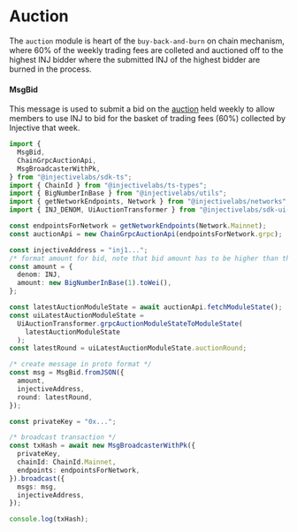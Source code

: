 # Auction

The `auction` module is heart of the `buy-back-and-burn` on chain mechanism, where 60% of the weekly trading fees are colleted and auctioned off to the highest INJ bidder where the submitted INJ of the highest bidder are burned in the process.

#### MsgBid

This message is used to submit a bid on the [auction](https://hub.injective.network/auction/) held weekly to allow members to use INJ to bid for the basket of trading fees (60%) collected by Injective that week.

```ts
import {
  MsgBid,
  ChainGrpcAuctionApi,
  MsgBroadcasterWithPk,
} from "@injectivelabs/sdk-ts";
import { ChainId } from "@injectivelabs/ts-types";
import { BigNumberInBase } from "@injectivelabs/utils";
import { getNetworkEndpoints, Network } from "@injectivelabs/networks";
import { INJ_DENOM, UiAuctionTransformer } from "@injectivelabs/sdk-ui-ts";

const endpointsForNetwork = getNetworkEndpoints(Network.Mainnet);
const auctionApi = new ChainGrpcAuctionApi(endpointsForNetwork.grpc);

const injectiveAddress = "inj1...";
/* format amount for bid, note that bid amount has to be higher than the current highest bid */
const amount = {
  denom: INJ,
  amount: new BigNumberInBase(1).toWei(),
};

const latestAuctionModuleState = await auctionApi.fetchModuleState();
const uiLatestAuctionModuleState =
  UiAuctionTransformer.grpcAuctionModuleStateToModuleState(
    latestAuctionModuleState
  );
const latestRound = uiLatestAuctionModuleState.auctionRound;

/* create message in proto format */
const msg = MsgBid.fromJSON({
  amount,
  injectiveAddress,
  round: latestRound,
});

const privateKey = "0x...";

/* broadcast transaction */
const txHash = await new MsgBroadcasterWithPk({
  privateKey,
  chainId: ChainId.Mainnet,
  endpoints: endpointsForNetwork,
}).broadcast({
  msgs: msg,
  injectiveAddress,
});

console.log(txHash);
```
